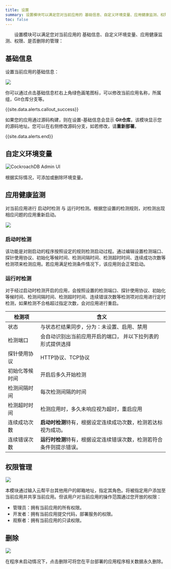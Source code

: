 ```yaml
---
title: 设置
summary: 设置模块可以满足您对当前应用的 基础信息、自定义环境变量、应用健康监测、权限、是否删除的管理。
toc: false
---
```


<div id="toc"></div>

&emsp;&emsp;设置模块可以满足您对当前应用的 基础信息、自定义环境变量、应用健康监测、权限、是否删除的管理：

## 基础信息

设置当前应用的基础信息：

<img src="https://static.goodrain.com/images/acp/docs/user-docs/myapps/myapp-platform-settings-1.png" style="border:1px solid #eee;max-width:100%" />

你可以通过点击基础信息栏右上角绿色画笔图标，可以修改当前应用名称，所属组，Git仓库分支等。

{{site.data.alerts.callout_success}}

如果您的应用通过源码构建，则在设置-基础信息会显示 **Git仓库**，该模块显示您的源码地址。您可以在右侧修改源码分支，如若修改，请**重新部署**。

{{site.data.alerts.end}}

## 自定义环境变量

<img src="https://static.goodrain.com/images/acp/docs/user-docs/myapps/myapp-platform-settings-2.png" alt="CockroachDB Admin UI" style="border:1px solid #eee;max-width:100%" />

根据实际情况，可添加或删除环境变量。

## 应用健康监测

对当前应用进行 启动时检测 与 运行时检测。根据您设置的检测规则，对检测出现相应问题的应用重新启动。

<img src="https://static.goodrain.com/images/acp/docs/user-docs/myapps/myapp-platform-settings3.png" style="border:1px solid #eee;max-width:100%" />

### 启动时检测

该功能是对刚启动的程序按照设定的规则检测启动过程。通过编辑设置检测端口、探针使用协议、初始化等候时间、检测间隔时间、检测超时时间、连续成功次数等检测项来检测应用。若应用满足检测条件情况下，该应用则会正常启动。

### 运行时检测

对于经过启动时检测开启的应用，会按照设置的检测端口、探针使用协议、初始化等候时间、检测间隔时间、检测超时时间、连续错误次数等检测项对应用进行定时检测，如果检测不合格超过指定次数，会对应用进行重启。

| 检测项     | 含义                                   |
| ------- | ------------------------------------ |
| 状态      | 与状态栏结果同步，分为：未设置、启用、禁用                |
| 检测端口    | 会自动识别出当前应用开启的端口， 并以下拉列表的形式提供选择       |
| 探针使用协议  | HTTP协议、TCP协议                         |
| 初始化等候时间 | 开启后多久开始检测                            |
| 检测间隔时间  | 每次检测间隔的时间                            |
| 检测超时时间  | 检测应用时，多久未响应视为超时，重启应用                 |
| 连续成功次数  | **启动时检测**特有，根据设定连续成功次数，检测若达标视为成功。    |
| 连续错误次数  | **运行时检测**特有，根据设定连续错误次数，检测若符合条件则提示错误。 |

## 权限管理

<img src="https://static.goodrain.com/images/acp/docs/user-docs/myapps/myapp-platform-settings4.png" style="border:1px solid #eee;max-width:100%" />

本模块通过输入云帮平台其他用户的邮箱地址，指定其角色。将被指定用户添加至当前应用并共享当前应用。但该用户对当前应用的操作范围通过您开放的权限：

- 管理员：拥有当前应用的所有权限。
- 开发者：拥有当前应用提交代码，部署服务的权限。
- 观察者：拥有当前应用的只读权限。

## 删除

<img src="https://static.goodrain.com/images/acp/docs/user-docs/myapps/myapp-platform-settings5.png" style="border:1px solid #eee;max-width:100%" />

在程序未启动情况下，点击删除可将您在平台部署的应用程序相关数据永久删除。
